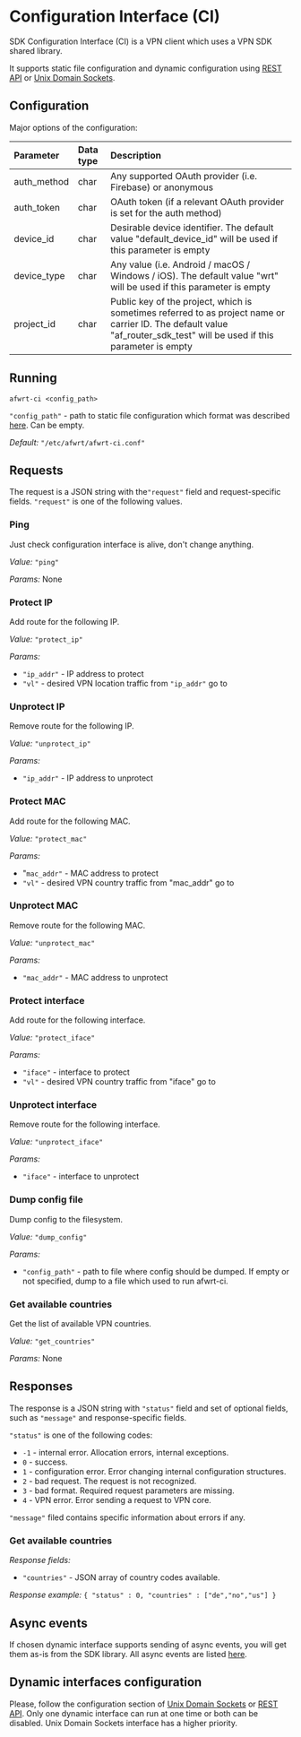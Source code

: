 # Configuration Interface \(CI\)

SDK Configuration Interface \(CI\) is a VPN client which uses a VPN SDK shared library. 

It supports static file configuration and dynamic configuration using [REST API](hydra-vpn-sdk-for-routers-ci-rest-api.md) or [Unix Domain Sockets](hydra-vpn-sdk-for-routers-ci-unix-domain.md).

## Configuration 

Major options of the configuration:

| Parameter | Data type | Description |
| :--- | :--- | :--- |
| auth\_method | char | Any supported OAuth provider \(i.e. Firebase\) or anonymous |
| auth\_token | char | OAuth token \(if a relevant OAuth provider is set for the auth method\) |
| device\_id | char | Desirable device identifier. The default value "default\_device\_id" will be used if this parameter is empty |
| device\_type | char | Any value \(i.e. Android / macOS / Windows / iOS\). The default value "wrt" will be used if this parameter is empty |
| project\_id | char | Public key of the project, which is sometimes referred to as project name or carrier ID. The default value "af\_router\_sdk\_test" will be used if this parameter is empty |

## Running

```text
afwrt-ci <config_path>
```

`"config_path"` - path to static file configuration which format was described [here](../hydra-vpn-sdk-for-routers-sdk.md#configuration). Can be empty.

_Default:_ `"/etc/afwrt/afwrt-ci.conf"`

## Requests

The request is a JSON string with the`"request"` field and request-specific fields. `"request"` is one of the following values.

### Ping

Just check configuration interface is alive, don't change anything. 

_Value:_ `"ping"` 

_Params:_ None

### Protect IP

Add route for the following IP. 

_Value:_ `"protect_ip"` 

_Params:_ 

* `"ip_addr"` - IP address to protect 
* `"vl"` - desired VPN location traffic from `"ip_addr"` go to

### Unprotect IP 

Remove route for the following IP. 

_Value:_ `"unprotect_ip"` 

_Params:_

* `"ip_addr"` - IP address to unprotect

### Protect MAC

Add route for the following MAC. 

_Value:_ `"protect_mac"` 

_Params:_ 

* "`mac_addr"` - MAC address to protect
* `"vl"` - desired VPN country traffic from "mac\_addr" go to

### Unprotect MAC

Remove route for the following MAC. 

_Value:_ `"unprotect_mac"` 

_Params:_ 

* `"mac_addr"` - MAC address to unprotect

### Protect interface

Add route for the following interface. 

_Value:_ `"protect_iface"` 

_Params:_ 

* `"iface"` - interface to protect
* `"vl"` - desired VPN country traffic from "iface" go to

### Unprotect interface

Remove route for the following interface. 

_Value:_ `"unprotect_iface"` 

_Params:_ 

* `"iface"` - interface to unprotect

### Dump config file 

Dump config to the filesystem. 

_Value:_ `"dump_config"` 

_Params:_ 

* `"config_path"` - path to file where config should be dumped. If empty or not specified, dump to a file which used to run afwrt-ci.

### Get available countries 

Get the list of available VPN countries. 

_Value:_ `"get_countries"` 

_Params:_ None

## Responses

The response is a JSON string with `"status"` field and set of optional fields, such as `"message"` and response-specific fields.

`"status"` is one of the following codes: 

* `-1` - internal error. Allocation errors, internal exceptions. 
* `0` - success. 
* `1` - configuration error. Error changing internal configuration structures. 
* `2` - bad request. The request is not recognized. 
* `3` - bad format. Required request parameters are missing. 
* `4` - VPN error. Error sending a request to VPN core.

`"message"` filed contains specific information about errors if any.

### Get available countries

_Response fields:_ 

* `"countries"` - JSON array of country codes available. 

_Response example:_ `{ "status" : 0, "countries" : ["de","no","us"] }`

## Async events

If chosen dynamic interface supports sending of async events, you will get them as-is from the SDK library. All async events are listed [here](../hydra-vpn-sdk-for-routers-sdk.md#callback-events).

## Dynamic interfaces configuration

Please, follow the configuration section of [Unix Domain Sockets](hydra-vpn-sdk-for-routers-ci-unix-domain.md#configuration) or [REST API](hydra-vpn-sdk-for-routers-ci-rest-api.md#configuration). Only one dynamic interface can run at one time or both can be disabled. Unix Domain Sockets interface has a higher priority.

